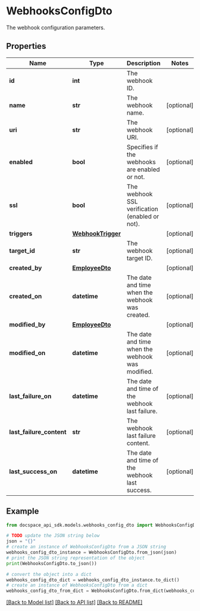 # WebhooksConfigDto
The webhook configuration parameters.

## Properties

Name | Type | Description | Notes
------------ | ------------- | ------------- | -------------
**id** | **int** | The webhook ID. | 
**name** | **str** | The webhook name. | [optional] 
**uri** | **str** | The webhook URI. | [optional] 
**enabled** | **bool** | Specifies if the webhooks are enabled or not. | [optional] 
**ssl** | **bool** | The webhook SSL verification (enabled or not). | [optional] 
**triggers** | [**WebhookTrigger**](WebhookTrigger.md) |  | [optional] 
**target_id** | **str** | The webhook target ID. | [optional] 
**created_by** | [**EmployeeDto**](EmployeeDto.md) |  | [optional] 
**created_on** | **datetime** | The date and time when the webhook was created. | [optional] 
**modified_by** | [**EmployeeDto**](EmployeeDto.md) |  | [optional] 
**modified_on** | **datetime** | The date and time when the webhook was modified. | [optional] 
**last_failure_on** | **datetime** | The date and time of the webhook last failure. | [optional] 
**last_failure_content** | **str** | The webhook last failure content. | [optional] 
**last_success_on** | **datetime** | The date and time of the webhook last success. | [optional] 

## Example

```python
from docspace_api_sdk.models.webhooks_config_dto import WebhooksConfigDto

# TODO update the JSON string below
json = "{}"
# create an instance of WebhooksConfigDto from a JSON string
webhooks_config_dto_instance = WebhooksConfigDto.from_json(json)
# print the JSON string representation of the object
print(WebhooksConfigDto.to_json())

# convert the object into a dict
webhooks_config_dto_dict = webhooks_config_dto_instance.to_dict()
# create an instance of WebhooksConfigDto from a dict
webhooks_config_dto_from_dict = WebhooksConfigDto.from_dict(webhooks_config_dto_dict)
```
[[Back to Model list]](../README.md#documentation-for-models) [[Back to API list]](../README.md#documentation-for-api-endpoints) [[Back to README]](../README.md)


